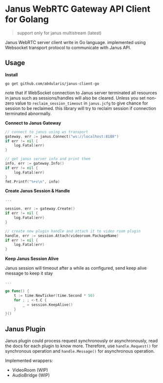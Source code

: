 # Janus WebRTC Gateway API Client for Golang

> support only for janus multistream (latest)

Janus WebRTC server client write in Go language. implemented using Websocket transport protocol to communicate with Janus API.


## Usage

**Install**
```shell
go get github.com/abdularis/janus-client-go
```

note that if WebSocket connection to Janus server terminated all resources in janus such as 
sessions/handles will also be cleared.
Unless you set non-zero value to `reclaim_session_timeout` in `janus.jcfg` to give chance for session to be reclaimed.
this library will try to reclaim session if connection terminated abnormally.

**Connect to Janus Gateway**
```go
// connect to janus using ws transport
gateway, err := janus.Connect("ws://localhost:8188")
if err != nil {
    log.Fatal(err)
}

// get janus server info and print them
info, err := gateway.Info()
if err != nil {
    log.Fatal(err)
}
fmt.Printf("%+v\n", info)
```

**Create Janus Session & Handle**
```go
...

session, err := gateway.Create()
if err != nil {
    log.Fatal(err)
}

// create new plugin handle and attach it to video room plugin
handle, err := session.Attach(videoroom.PackageName)
if err != nil {
    log.Fatal(err)
}
```

**Keep Janus Session Alive**

Janus session will timeout after a while as configured, send keep alive message
to keep it stay
```go
...

go func() {
    t := time.NewTicker(time.Second * 50)
    for ; ; <-t.C {
        _ = session.KeepAlive()
    }
}()
```

## Janus Plugin

Janus plugin could process request synchronously or asynchronously, read the docs for each plugin to know more.
Therefore, use `handle.Request()` for synchronous operation and `handle.Message()` for asynchronous operation.

Implemented wrappers:
- VideoRoom (WIP)
- AudioBridge (WIP)